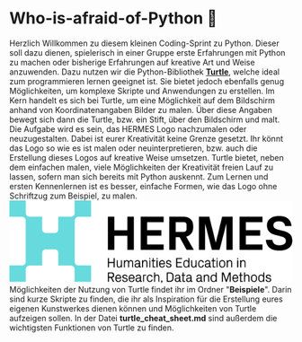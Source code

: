 # Who-is-afraid-of-Python 🐢 


Herzlich Willkommen zu diesem kleinen Coding-Sprint zu Python. Dieser soll dazu dienen, spielerisch in einer Gruppe erste Erfahrungen mit Python zu machen oder bisherige Erfahrungen auf kreative Art und Weise anzuwenden. Dazu nutzen wir die Python-Bibliothek [**Turtle**](https://docs.python.org/3/library/turtle.html), welche ideal zum programmieren lernen geeignet ist. Sie bietet jedoch ebenfalls genug Möglichkeiten, um komplexe Skripte und Anwendungen zu erstellen. 
Im Kern handelt es sich bei Turtle, um eine Möglichkeit auf dem Bildschirm anhand von Koordinatenangaben Bilder zu malen. Über diese Angaben bewegt sich dann die Turtle, bzw. ein Stift, über den Bildschirm und malt. Die Aufgabe wird es sein, das HERMES Logo nachzumalen oder neuzugestalten. Dabei ist eurer Kreativität keine Grenze gesetzt. Ihr könnt das Logo so wie es ist malen oder neuinterpretieren, bzw. auch die Erstellung dieses Logos auf kreative Weise umsetzen. Turtle bietet, neben dem einfachen malen, viele Möglichkeiten der Kreativität freien Lauf zu lassen, sofern man sich bereits mit Python auskennt. Zum Lernen und ersten Kennenlernen ist es besser, einfache Formen, wie das Logo ohne Schriftzug zum Beispiel, zu malen.  
![HERMES-Logo](hermes_logo.png)
Möglichkeiten der Nutzung von Turtle findet ihr im Ordner "**Beispiele**". Darin sind kurze Skripte zu finden, die ihr als Inspiration für die Erstellung eures eigenen Kunstwerkes dienen können und Möglichkeiten von Turtle aufzeigen sollen. In der Datei **turtle_cheat_sheet.md** sind außerdem die wichtigsten Funktionen von Turtle zu finden. 






